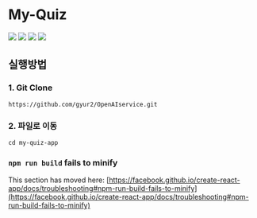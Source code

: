# My-Quiz

<img src="https://img.shields.io/badge/React-000046?style=for-the-badge&logo=React&logoColor=white">
<img src="https://img.shields.io/badge/JavaScript-000046?style=for-the-badge&logo=JavaScript&logoColor=white">
<img src="https://img.shields.io/badge/Css3-000046?style=for-the-badge&logo=Css3&logoColor=white">
<img src="https://img.shields.io/badge/VisualStudioCode-02569B?style=for-the-badge&logo=VisualStudioCode&logoColor=white">

## 실행방법

### 1. Git Clone
<pre><code>https://github.com/gyur2/OpenAIservice.git</code></pre>

### 2. 파일로 이동
<pre><code>cd my-quiz-app</code></pre>


### `npm run build` fails to minify

This section has moved here: [https://facebook.github.io/create-react-app/docs/troubleshooting#npm-run-build-fails-to-minify](https://facebook.github.io/create-react-app/docs/troubleshooting#npm-run-build-fails-to-minify)
